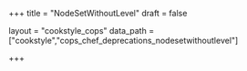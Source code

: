 +++
title = "NodeSetWithoutLevel"
draft = false

layout = "cookstyle_cops"
data_path = ["cookstyle","cops_chef_deprecations_nodesetwithoutlevel"]

+++

<!-- The content of this page is automatically generated from the
cops_chef_deprecations_nodesetwithoutlevel.yml file in github.com/chef/cookstyle/blob/master/docs-chef-io/data/cookstyle/. -->
